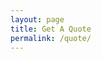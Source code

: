 ```yaml
---
layout: page
title: Get A Quote
permalink: /quote/
---
```

<style>
html #masthead span {
	color: white;
	transition: transform 0.5s ease; /* Smooth transform transitions */
}

html #masthead span:hover {
	color: white;
	transform: scale(1.05); /* Makes the element 10% larger */
}

.navicon-button{
	background-color: black;
}
.navicon {
	background: white;
}
.navicon::before{
	background: white;
}
.navicon::after{
	background: white;
}

html #masthead {
  white-space: nowrap;
  border-bottom: 2px solid black;
  border-radius: 25px;
  background-color: black;
}

</style>

<link href="https://fonts.googleapis.com/css2?family=Roboto:wght@400;700&display=swap" rel="stylesheet">



<style>
.intro-header .page-heading h1{
	font-size: 2.25rem;
}

p{
	text-align: center;
	font-family: 'Roboto', sans-serif;
}
</style>